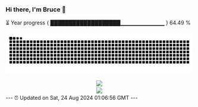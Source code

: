 ### Hi there, I'm Bruce 👋
⏳ Year progress { ███████████████████▁▁▁▁▁▁▁▁▁▁▁ } 64.49 %

![](https://raw.githubusercontent.com/Swiftie13st/Swiftie13st/main/assets/github-contribution-grid-snake-dark.svg)


<div align="center"> <img src="https://metrics.lecoq.io/Swiftie13st?template=classic&config.timezone=Asia%2FShanghai"> </div>

<div align="center"> <img src="https://github-readme-streak-stats.herokuapp.com/?user=Swiftie13st" /> </div>
---
⏰ Updated on Sat, 24 Aug 2024 01:06:56 GMT
---

